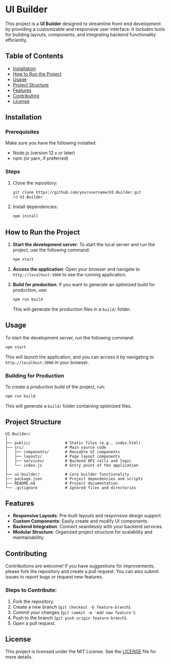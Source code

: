 # UI Builder

This project is a **UI Builder** designed to streamline front-end development by providing a customizable and responsive user interface. It includes tools for building layouts, components, and integrating backend functionality efficiently.

## Table of Contents
- [Installation](#installation)
- [How to Run the Project](#how-to-run-the-project)
- [Usage](#usage)
- [Project Structure](#project-structure)
- [Features](#features)
- [Contributing](#contributing)
- [License](#license)

## Installation

### Prerequisites
Make sure you have the following installed:
- Node.js (version 12.x or later)
- npm (or yarn, if preferred)

### Steps
1. Clone the repository:
   ```bash
   git clone https://github.com/yourusername/UI-Builder.git
   cd UI-Builder
   ```

2. Install dependencies:
   ```bash
   npm install
   ```

## How to Run the Project

1. **Start the development server**:
   To start the local server and run the project, use the following command:
   ```bash
   npm start
   ```

2. **Access the application**:
   Open your browser and navigate to `http://localhost:3000` to see the running application.

3. **Build for production**:
   If you want to generate an optimized build for production, use:
   ```bash
   npm run build
   ```

   This will generate the production files in a `build/` folder.

## Usage

To start the development server, run the following command:

```bash
npm start
```

This will launch the application, and you can access it by navigating to `http://localhost:3000` in your browser.

### Building for Production
To create a production build of the project, run:

```bash
npm run build
```

This will generate a `build/` folder containing optimized files.

## Project Structure

```
UI-Builder/
│
├── public/               # Static files (e.g., index.html)
├── src/                  # Main source code
│   ├── components/       # Reusable UI components
│   ├── layouts/          # Page layout components
│   ├── services/         # Backend API calls and logic
│   └── index.js          # Entry point of the application
│
├── ui-builder/           # Core builder functionality
├── package.json          # Project dependencies and scripts
├── README.md             # Project documentation
└── .gitignore            # Ignored files and directories
```

## Features

- **Responsive Layouts**: Pre-built layouts and responsive design support.
- **Custom Components**: Easily create and modify UI components.
- **Backend Integration**: Connect seamlessly with your backend services.
- **Modular Structure**: Organized project structure for scalability and maintainability.

## Contributing

Contributions are welcome! If you have suggestions for improvements, please fork the repository and create a pull request. You can also submit issues to report bugs or request new features.

### Steps to Contribute:
1. Fork the repository.
2. Create a new branch (`git checkout -b feature-branch`).
3. Commit your changes (`git commit -m 'Add new feature'`).
4. Push to the branch (`git push origin feature-branch`).
5. Open a pull request.

## License

This project is licensed under the MIT License. See the [LICENSE](./LICENSE) file for more details.


